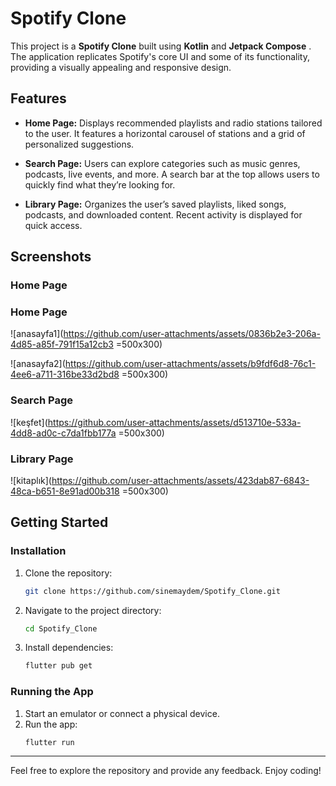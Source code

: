 # Spotify Clone

This project is a **Spotify Clone** built using **Kotlin** and **Jetpack Compose** . The application replicates Spotify's core UI and some of its functionality, providing a visually appealing and responsive design.

## Features

- **Home Page:** Displays recommended playlists and radio stations tailored to the user. It features a horizontal carousel of stations and a grid of personalized suggestions.

- **Search Page:** Users can explore categories such as music genres, podcasts, live events, and more. A search bar at the top allows users to quickly find what they’re looking for.

- **Library Page:** Organizes the user’s saved playlists, liked songs, podcasts, and downloaded content. Recent activity is displayed for quick access.

## Screenshots

### Home Page
### Home Page

![anasayfa1](https://github.com/user-attachments/assets/0836b2e3-206a-4d85-a85f-791f15a12cb3 =500x300)

![anasayfa2](https://github.com/user-attachments/assets/b9fdf6d8-76c1-4ee6-a711-316be33d2bd8 =500x300)

### Search Page
![keşfet](https://github.com/user-attachments/assets/d513710e-533a-4dd8-ad0c-c7da1fbb177a =500x300)

### Library Page
![kitaplık](https://github.com/user-attachments/assets/423dab87-6843-48ca-b651-8e91ad00b318 =500x300)


## Getting Started

### Installation
1. Clone the repository:
   ```bash
   git clone https://github.com/sinemaydem/Spotify_Clone.git
   ```
2. Navigate to the project directory:
   ```bash
   cd Spotify_Clone
   ```
3. Install dependencies:
   ```bash
   flutter pub get
   ```

### Running the App
1. Start an emulator or connect a physical device.
2. Run the app:
   ```bash
   flutter run
   ```

---

Feel free to explore the repository and provide any feedback. Enjoy coding!

